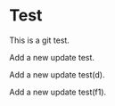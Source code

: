 # Test
This is a git test.

Add a new update test.

Add a new update test(d).

Add a new update test(f1).